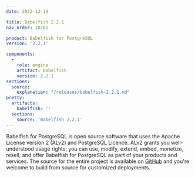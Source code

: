 ```yaml
---
date: 2022-12-19

title: Babelfish 2.2.1
nav_order: 20201

product: Babelfish for PostgreSQL
version: '2.2.1'

components:
  -
    role: engine
    artifact: babelfish
    version: 2.2.1
sections:
  source:
    explanation: "/releases/babelfish-2.2.1.md"
pretty:
  artifacts:
    babelfish: ''
  sections:
    source: 'Babelfish 2.2.1'
---
```


Babelfish for PostgreSQL is open source software that uses the Apache License version 2 (ALv2) and PostgreSQL Licence. ALv2 grants you well-understood usage rights; you can use, modify, extend, embed, monetize, resell, and offer Babelfish for PostgreSQL as part of your products and services. The source for the entire project is available on [GitHub](https://github.com/babelfish-for-postgresql) and you're welcome to build from source for customized deployments. 
